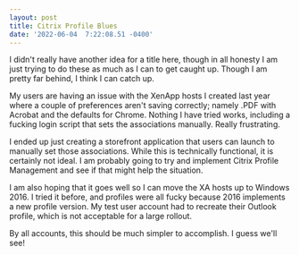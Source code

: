 ```yaml
--- 
layout: post 
title: Citrix Profile Blues 
date: '2022-06-04  7:22:08.51 -0400' 
--- 
```

I didn't really have another idea for a title here, though in all honesty I am just trying to do these as much 
as I can to get caught up. Though I am pretty far behind, I think I can catch up. 

My users are having an issue with the XenApp hosts I created last year where a couple of preferences aren't 
saving correctly; namely .PDF with Acrobat and the defaults for Chrome. Nothing I have tried works, including a 
fucking login script that sets the associations manually. Really frustrating.

I ended up just creating a storefront application that users can launch to manually set those associations. 
While this is technically functional, it is certainly not ideal. I am probably going to try and implement Citrix 
Profile Management and see if that might help the situation.

I am also hoping that it goes well so I can move the XA hosts up to Windows 2016. I tried it before, and 
profiles were all fucky because 2016 implements a new profile version. My test user account had to recreate 
their Outlook profile, which is not acceptable for a large rollout. 

By all accounts, this should be much simpler to accomplish. I guess we'll see!
